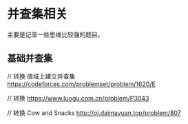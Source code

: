 # 并查集相关

主要是记录一些思维比较强的题目。

## 基础并查集

// 转换 值域上建立并查集  https://codeforces.com/problemset/problem/1620/E

// 转换  https://www.luogu.com.cn/problem/P3043

// 转换  Cow and Snacks  http://oj.daimayuan.top/problem/807

